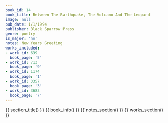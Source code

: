 ```yaml
---
book_id: 14
book_title: Between The Earthquake, The Volcano And The Leopard
image: null
pub_date: 1/1/1994
publisher: Black Sparrow Press
genre: poetry
is_major: 'no'
notes: New Years Greeting
works_included:
- work_id: 639
  book_page: '5'
- work_id: 713
  book_page: '9'
- work_id: 1174
  book_page: '1'
- work_id: 3357
  book_page: '3'
- work_id: 3683
  book_page: '7'
---
```


{{ section_title() }}
{{ book_info() }}
{{ notes_section() }}
{{ works_section() }}
